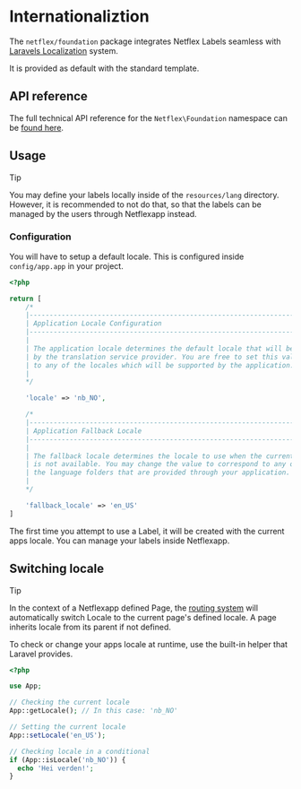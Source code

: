 # Internationaliztion

The `netflex/foundation` package integrates Netflex Labels seamless with [Laravels Localization](https://laravel.com/docs/7.x/localization) system.

It is provided as default with the standard template.

## API reference

The full technical API reference for the `Netflex\Foundation` namespace can be [found here](https://netflex-sdk.github.io/docs/api/Netflex/Foundation.html).
## Usage

> [!TIP]
> You may define your labels locally inside of the `resources/lang` directory.
> However, it is recommended to not do that, so that the labels can be managed by the users through Netflexapp instead.

### Configuration
You will have to setup a default locale. This is configured inside `config/app.app` in your project.

```php
<?php

return [
    /*
    |--------------------------------------------------------------------------
    | Application Locale Configuration
    |--------------------------------------------------------------------------
    |
    | The application locale determines the default locale that will be used
    | by the translation service provider. You are free to set this value
    | to any of the locales which will be supported by the application.
    |
    */

    'locale' => 'nb_NO',

    /*
    |--------------------------------------------------------------------------
    | Application Fallback Locale
    |--------------------------------------------------------------------------
    |
    | The fallback locale determines the locale to use when the current one
    | is not available. You may change the value to correspond to any of
    | the language folders that are provided through your application.
    |
    */

    'fallback_locale' => 'en_US'
]
```

The first time you attempt to use a Label, it will be created with the current apps locale. You can manage your labels inside Netflexapp.

## Switching locale

> [!TIP]
> In the context of a Netflexapp defined Page, the [routing system](/docs/routing.md) will automatically switch Locale to the current page's defined locale. A page inherits locale from its parent if not defined.

To check or change your apps locale at runtime, use the built-in helper that Laravel provides.

```php
<?php

use App;

// Checking the current locale
App::getLocale(); // In this case: 'nb_NO'

// Setting the current locale
App::setLocale('en_US');

// Checking locale in a conditional
if (App::isLocale('nb_NO')) {
  echo 'Hei verden!';
}
```
